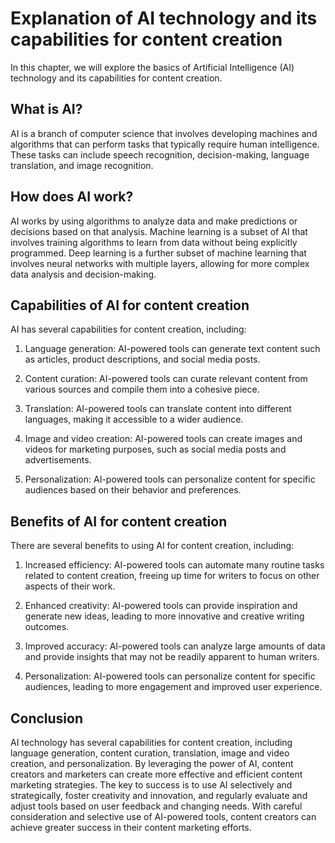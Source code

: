 Explanation of AI technology and its capabilities for content creation
===================================================================================================================================

In this chapter, we will explore the basics of Artificial Intelligence (AI) technology and its capabilities for content creation.

What is AI?
-----------

AI is a branch of computer science that involves developing machines and algorithms that can perform tasks that typically require human intelligence. These tasks can include speech recognition, decision-making, language translation, and image recognition.

How does AI work?
-----------------

AI works by using algorithms to analyze data and make predictions or decisions based on that analysis. Machine learning is a subset of AI that involves training algorithms to learn from data without being explicitly programmed. Deep learning is a further subset of machine learning that involves neural networks with multiple layers, allowing for more complex data analysis and decision-making.

Capabilities of AI for content creation
---------------------------------------

AI has several capabilities for content creation, including:

1. Language generation: AI-powered tools can generate text content such as articles, product descriptions, and social media posts.

2. Content curation: AI-powered tools can curate relevant content from various sources and compile them into a cohesive piece.

3. Translation: AI-powered tools can translate content into different languages, making it accessible to a wider audience.

4. Image and video creation: AI-powered tools can create images and videos for marketing purposes, such as social media posts and advertisements.

5. Personalization: AI-powered tools can personalize content for specific audiences based on their behavior and preferences.

Benefits of AI for content creation
-----------------------------------

There are several benefits to using AI for content creation, including:

1. Increased efficiency: AI-powered tools can automate many routine tasks related to content creation, freeing up time for writers to focus on other aspects of their work.

2. Enhanced creativity: AI-powered tools can provide inspiration and generate new ideas, leading to more innovative and creative writing outcomes.

3. Improved accuracy: AI-powered tools can analyze large amounts of data and provide insights that may not be readily apparent to human writers.

4. Personalization: AI-powered tools can personalize content for specific audiences, leading to more engagement and improved user experience.

Conclusion
----------

AI technology has several capabilities for content creation, including language generation, content curation, translation, image and video creation, and personalization. By leveraging the power of AI, content creators and marketers can create more effective and efficient content marketing strategies. The key to success is to use AI selectively and strategically, foster creativity and innovation, and regularly evaluate and adjust tools based on user feedback and changing needs. With careful consideration and selective use of AI-powered tools, content creators can achieve greater success in their content marketing efforts.
